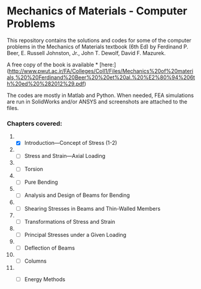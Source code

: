 # Mechanics of Materials - Computer Problems

This repository contains the solutions and codes for some of the computer problems in the Mechanics of Materials textbook (6th Ed) by Ferdinand P. Beer, E. Russell Johnston, Jr., John T. Dewolf, David F. Mazurek.

A free copy of the book is available * [here:] (http://www.pwut.ac.ir/FA/Colleges/Coll1/Files/Mechanics%20of%20materials,%20%20Ferdinand%20Beer%20%20et%20al.%20%E2%80%94%206th%20ed%20%282012%29.pdf)

The codes are mostly in Matlab and Python. When needed, FEA simulations are run in SolidWorks and/or ANSYS and screenshots are attached to the files.

### Chapters covered:

  1. * [x] Introduction—Concept of Stress (1-2)
  
  2. * [ ] Stress and Strain—Axial Loading
  
  3. *  [ ] Torsion
  
  4. * [ ] Pure Bending
  
  5. * [ ] Analysis and Design of Beams for Bending
  
  6. * [ ] Shearing Stresses in Beams and Thin-Walled Members
  
  7. * [ ] Transformations of Stress and Strain
  
  8. * [ ] Principal Stresses under a Given Loading
  
  9. * [ ] Deflection of Beams
  
  10. * [ ] Columns
  
  11. * [ ] Energy Methods
  
